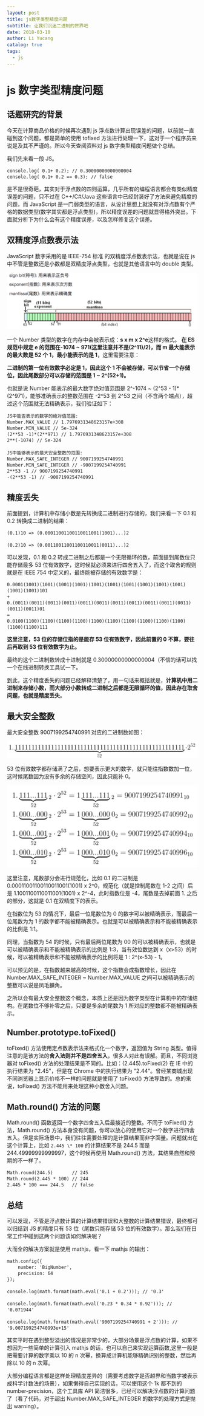 ```yaml
---
layout: post
title: js数字类型精度问题
subtitle: 让我们沉迷二进制的世界吧
date: 2018-03-10
author: Li Yucang
catalog: true
tags:
  - js
---
```


# js 数字类型精度问题

## 话题研究的背景

今天在计算商品价格的时候再次遇到 js 浮点数计算出现误差的问题，以前就一直碰到这个问题，都是简单的使用 tofixed 方法进行处理一下，这对于一个程序员来说是及其不严谨的。所以今天查阅资料对 js 数字类型精度问题做个总结。

我们先来看一段 JS。

```
console.log( 0.1+ 0.2); // 0.30000000000000004
console.log( 0.1+ 0.2 == 0.3); // false
```

是不是很奇葩，其实对于浮点数的四则运算，几乎所有的编程语言都会有类似精度误差的问题，只不过在 C++/C#/Java 这些语言中已经封装好了方法来避免精度的问题，而 JavaScript 是一门弱类型的语言，从设计思想上就没有对浮点数有个严格的数据类型(数字其实都是浮点类型)，所以精度误差的问题就显得格外突出。下面就分析下为什么会有这个精度误差，以及怎样修复这个误差。

## 双精度浮点数表示法

JavaScript 数字采用的是 IEEE-754 标准 的双精度浮点数表示法，也就是说在 js 中不管是整数还是小数都是双精度浮点类型，也就是其他语言中的 double 类型。

![](/img/localBlog/1552642295784_7171.jpg)

一个 Number 类型的数字在内存中会被表示成：**s x m x 2^e**这样的格式。 **在 ES 规范中规定 e 的范围在-1074 ~ 971(这里注意并不是(2^11)/2)，而 m 最大能表示的最大数是 52 个 1，最小能表示的是 1**，这里需要注意：

**二进制的第一位有效数字必定是 1，因此这个 1 不会被存储，可以节省一个存储位，因此尾数部分可以存储的范围是 1 ~ 2^(52+1)。**

也就是说 Number 能表示的最大数字绝对值范围是 2^-1074 ~ (2^53 - 1)\*(2^971)，能够准确表示的整数范围在 -2^53 到 2^53 之间（不含两个端点），超过这个范围就无法精确表示，我们验证如下：

```
JS中能否表示的数字的绝对值范围:
Number.MAX_VALUE // 1.7976931348623157e+308
Number.MIN_VALUE // 5e-324
(2**53 -1)*(2**971) // 1.7976931348623157e+308
2**(-1074) // 5e-324

JS中能够表示的最大安全整数的范围:
Number.MAX_SAFE_INTEGER // 9007199254740991
Number.MIN_SAFE_INTEGER // -9007199254740991
2**53 -1 // 9007199254740991
-(2**53 -1) // -9007199254740991
```

## 精度丢失

前面提到，计算机中存储小数是先转换成二进制进行存储的，我们来看一下 0.1 和 0.2 转换成二进制的结果：

```
(0.1)10 => (0.00011001100110011001(1001)...)2

(0.2)10 => (0.00110011001100110011(0011)...)2
```

可以发现，0.1 和 0.2 转成二进制之后都是一个无限循环的数，前面提到尾数位只能存储最多 53 位有效数字，这时候就必须来进行四舍五入了，而这个取舍的规则就是在 IEEE 754 中定义的，最终能被存储的有效数字是：

```
0.0001(1001)(1001)(1001)(1001)(1001)(1001)(1001)(1001)(1001)(1001)(1001)(1001)101
+
0.(0011)(0011)(0011)(0011)(0011)(0011)(0011)(0011)(0011)(0011)(0011)(0011)(0011)01
=
0.0100(1100)(1100)(1100)(1100)(1100)(1100)(1100)(1100)(1100)(1100)(1100)(1100)111
```

**这里注意，53 位的存储位指的是能存 53 位有效数字，因此前置的 0 不算，要往后再取到 53 位有效数字为止。**

最终的这个二进制数转成十进制就是 0.30000000000000004（不信的话可以找一个在线进制转换工具试一下。

到此，这个精度丢失的问题已经解释清楚了，用一句话来概括就是，**计算机中用二进制来存储小数，而大部分小数转成二进制之后都是无限循环的值，因此存在取舍问题，也就是精度丢失**。

## 最大安全整数

最大安全整数 9007199254740991 对应的二进制数如图：

![](/img/localBlog/1552642295878_8331.jpg)

53 位有效数字都存储满了之后，想要表示更大的数字，就只能往指数数加一位，这时候尾数因为没有多余的存储空间，因此只能补 0。

![](/img/localBlog/1552642295951_596.jpg)

这里注意，尾数部分会进行规范化，比如 0.1 的二进制是 0.00011001100110011001(1001) x 2^0，规范化（就是控制尾数在 1-2 之间）后是 1.1001100110011001(1001) x 2^-4，此时指数位是 -4，尾数是去掉前面 1. 之后的部分，这就是 0.1 在双精度下的表示。

在指数位为 53 的情况下，最后一位尾数位为 0 的数字可以被精确表示，而最后一位尾数为为 1 的数字都不能被精确表示。也就是可以被精确表示和不能被精确表示的比例是 1:1。

同理，当指数为 54 的时候，只有最后两位尾数为 00 的可以被精确表示，也就是可以被精确表示和不能被精确表示的比例是 1:3，当有效位数达到 x（x>53）的时候，可以被精确表示和不能被精确表示的比例将是 1 : 2^(x-53) - 1。

可以预见的是，在指数越来越高的时候，这个指数会成指数增长，因此在 Number.MAX_SAFE_INTEGER ~ Number.MAX_VALUE 之间可以被精确表示的整数可以说是凤毛麟角。

之所以会有最大安全整数这个概念，本质上还是因为数字类型在计算机中的存储结构。在尾数位不够补零之后，只要是多余的尾数为 1 所对应的整数都不能被精确表示。

## Number.prototype.toFixed()

toFixed() 方法使用定点数表示法来格式化一个数字，返回值为 String 类型。值得注意的是该方法的**舍入法则并不是四舍五入**，很多人对此有误解。而且，不同浏览器对 toFixed() 方法的处理结果是不同的。比如：(2.445).toFixed(2) 在 IE 中的执行结果为 "2.45"，但是在 Chrome 中的执行结果为 "2.44"。曾经某商城出现不同浏览器上显示价格不一样的问题就是使用了 toFixed() 方法导致的。总的来说，toFixed() 方法不能用来处理这种小数舍入问题。

## Math.round() 方法的问题

Math.round() 函数返回一个数字四舍五入后最接近的整数。不同于 toFixed() 方法，Math.round() 方法本身没有问题，你可以放心的使用它对一个数字进行四舍五入。但是实际场景中，我们往往需要处理的是计算结果而非字面量。问题就出在这个计算上，比如 `2.445 \* 100` 的计算结果不是 244.5 而是 244.49999999999997，这个时候再使用 Math.round() 方法，其结果自然和预期的不一样了。

```
Math.round(244.5)       // 245
Math.round(2.445 * 100) // 244
2.445 * 100 === 244.5   // false
```

## 总结

可以发现，不管是浮点数计算的计算结果错误和大整数的计算结果错误，最终都可以归结到 JS 的精度只有 53 位（尾数只能存储 53 位的有效数字）。那么我们在日常工作中碰到这两个问题该如何解决呢？

大而全的解决方案就是使用 mathjs，看一下 mathjs 的输出：

```
math.config({
    number: 'BigNumber',
    precision: 64
});

console.log(math.format(math.eval('0.1 + 0.2'))); // '0.3'

console.log(math.format(math.eval('0.23 * 0.34 * 0.92'))); // '0.071944'

console.log(math.format(math.eval('9007199254740991 + 2'))); // '9.007199254740993e+15'

```

其实平时在遇到整型溢出的情况是非常少的，大部分场景是浮点数的计算，如果不想因为一些简单的计算引入 mathjs 的话，也可以自己来实现运算函数,这里一般是把需要计算的数字乘以 10 的 n 次幂，换算成计算机能够精确识别的整数，然后再除以 10 的 n 次幂。

大部分编程语言都是这样处理精度差异的（需要考虑数字是否越界和当数字被表示成科学计数法的场景），如果懒得自己实现的话，可以使用这个 1k 都不到的 number-precision，这个工具库 API 简洁很多，已经可以解决浮点数的计算问题了（看了代码，对于超出 Number.MAX_SAFE_INTEGER 的数字的处理方式是抛出 warning）。
